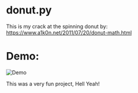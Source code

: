 # donut.py
This is my crack at the spinning donut by: https://www.a1k0n.net/2011/07/20/donut-math.html

# Demo:
  ![Demo](https://raw.githubusercontent.com/jackpraveenraj/Donut-CPP/main/Donut-C.gif)

This was a very fun project, Hell Yeah!
